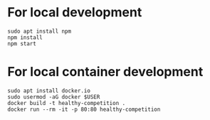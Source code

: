 # For local development

```
sudo apt install npm
npm install
npm start
```

# For local container development

```
sudo apt install docker.io
sudo usermod -aG docker $USER
docker build -t healthy-competition .
docker run --rm -it -p 80:80 healthy-competition
```
